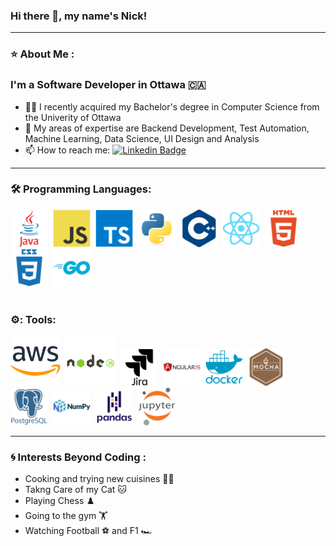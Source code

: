 ### Hi there 👋, my name's Nick!
---
### ⭐ About Me :
### I'm a Software Developer in Ottawa :canada: 
- :man_student: I recently acquired my Bachelor's degree in Computer Science from the Univerity of Ottawa 
- 🚀 My areas of expertise are Backend Development, Test Automation, Machine Learning, Data Science, UI Design and Analysis
- 📫 How to reach me: [![Linkedin Badge](https://img.shields.io/badge/-Linkedin-blue?style=flat&logo=Linkedin&logoColor=white)](https://www.linkedin.com/in/npyndiah/)
---
### :hammer_and_wrench: Programming Languages:
<div>
  <img src="https://github.com/devicons/devicon/blob/master/icons/java/java-original-wordmark.svg" title="Java" alt="Java" width="60" height="60"/>&nbsp;
  <img src="https://github.com/devicons/devicon/blob/master/icons/javascript/javascript-original.svg" title="Javascript" alt="Javascript" width="60" height="60"/>&nbsp;
  <img src="https://github.com/devicons/devicon/blob/master/icons/typescript/typescript-original.svg" title="Typescript" alt="Typescript" width="60" height="60"/>&nbsp;
  <img src="https://github.com/devicons/devicon/blob/master/icons/python/python-original.svg" title="Python" alt="Python" width="60" height="60"/>&nbsp;
  <img src="https://github.com/devicons/devicon/blob/master/icons/cplusplus/cplusplus-plain.svg" title="CPP" alt="CPP" width="60" height="60"/>&nbsp;
  <img src="https://github.com/devicons/devicon/blob/master/icons/react/react-original.svg" title="React" alt="React" width="60" height="60"/>&nbsp;
  <img src="https://github.com/devicons/devicon/blob/master/icons/html5/html5-plain-wordmark.svg" title="HTML" alt="HTML" width="60" height="60"/>&nbsp;
  <img src=https://github.com/devicons/devicon/blob/master/icons/css3/css3-plain-wordmark.svg title="CSS" alt="CSS" width="60" height="60"/>&nbsp;
  <img src=https://github.com/devicons/devicon/blob/master/icons/go/go-original-wordmark.svg title="GO" alt="GO" width="60" height="60"/>&nbsp;
<div>
  
 </br>
  
### ⚙️: Tools:
 <div>
  <img src="https://github.com/devicons/devicon/blob/master/icons/amazonwebservices/amazonwebservices-original-wordmark.svg" title="aws" alt="aws" width="80" height="80"/>&nbsp;
   <img src="https://github.com/devicons/devicon/blob/master/icons/nodejs/nodejs-original-wordmark.svg" title="node" alt="node" width="80" height="80"/>&nbsp;
   <img src="https://github.com/devicons/devicon/blob/master/icons/jira/jira-plain-wordmark.svg" title="jira" alt="jira" width="60" height="60"/>&nbsp;
   <img src="https://github.com/devicons/devicon/blob/master/icons/angularjs/angularjs-original-wordmark.svg" title="angularjs" alt="angularjs" width="60" height="60"/>&nbsp;
   <img src="https://github.com/devicons/devicon/blob/master/icons/docker/docker-plain-wordmark.svg" title="docker" alt="docker" width="60" height="60"/>&nbsp;
   <img src="https://github.com/devicons/devicon/blob/master/icons/mocha/mocha-plain.svg" title="mocha" alt="mocha" width="60" height="60"/>&nbsp;
   <img src="https://github.com/devicons/devicon/blob/master/icons/postgresql/postgresql-plain-wordmark.svg" title="postgresql" alt="postgresql" width="60" height="60"/>&nbsp;
   <img src="https://github.com/devicons/devicon/blob/master/icons/numpy/numpy-original-wordmark.svg" title="numpy" alt="numpy" width="60" height="60"/>&nbsp;
   <img src="https://github.com/devicons/devicon/blob/master/icons/pandas/pandas-original-wordmark.svg" title="pandas" alt="pandas" width="60" height="60"/>&nbsp;
   <img src="https://github.com/devicons/devicon/blob/master/icons/jupyter/jupyter-original-wordmark.svg" title="jupyter" alt="jupyter" width="60" height="60"/>&nbsp;
<div>
  
---
  
 ### :cyclone: Interests Beyond Coding :
  - Cooking and trying new cuisines 	:man_cook:
  - Takng Care of my Cat :cat:
  - Playing Chess :chess_pawn:
  - Going to the gym :weight_lifting:
  - Watching Football :soccer: and F1 :racing_car:
<!--
**nikhil815/nikhil815** is a ✨ _special_ ✨ repository because its `README.md` (this file) appears on your GitHub profile.

Here are some ideas to get you started:

- 🔭 I’m currently working on ...
- 🌱 I’m currently learning ...
- 👯 I’m looking to collaborate on ...
- 🤔 I’m looking for help with ...
- 💬 Ask me about ...
- 📫 How to reach me: ...
- 😄 Pronouns: ...
- ⚡ Fun fact: ...
-->
